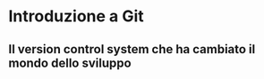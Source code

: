 # Introduzione a Git

## Il version control system che ha cambiato il mondo dello sviluppo

<div class="abs-br m-6 text-xl">
  <a href="https://github.com/filippo-biondi/slides" target="_blank" class="slidev-icon-btn">
    <carbon:logo-github />
  </a>
</div>
